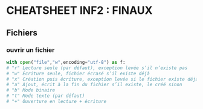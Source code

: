 # CHEATSHEET INF2 : FINAUX

## Fichiers
### ouvrir un fichier
```python
with open("file","w",encoding="utf-8") as f:
# "r" Lecture seule (par défaut), exception levée s’il n’existe pas
# "w" Écriture seule, fichier écrasé s’il existe déjà
# "x" Création puis écriture, exception levée si le fichier existe déjà
# "a" Ajout, écrit à la fin du fichier s’il existe, le créé sinon
# "b" Mode binaire
# "t" Mode texte (par défaut)
# "+" Ouverture en lecture + écriture
```